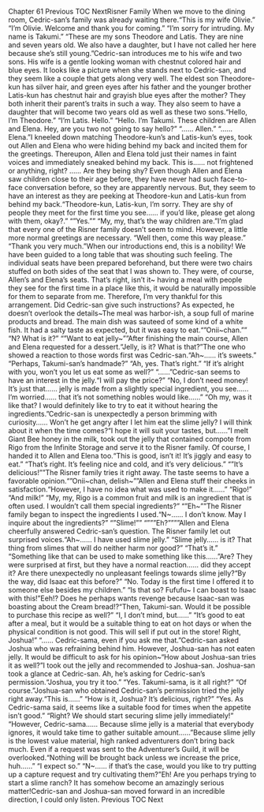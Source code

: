 Chapter 61 Previous TOC NextRisner Family When we move to the dining room, Cedric-san’s family was already waiting there.“This is my wife Olivie.” “I’m Olivie. Welcome and thank you for coming.” “I’m sorry for intruding. My name is Takumi.” “These are my sons Theodore and Latis. They are nine and seven years old. We also have a daughter, but I have not called her here because she’s still young.”Cedric-san introduces me to his wife and two sons. His wife is a gentle looking woman with chestnut colored hair and blue eyes. It looks like a picture when she stands next to Cedric-san, and they seem like a couple that gets along very well. The eldest son Theodore-kun has silver hair, and green eyes after his father and the younger brother Latis-kun has chestnut hair and grayish blue eyes after the mother? They both inherit their parent’s traits in such a way. They also seem to have a daughter that will become two years old as well as these two sons.“Hello, I’m Theodore.” “I’m Latis. Hello.” “Hello. I’m Takumi. These children are Allen and Elena. Hey, are you two not going to say hello?” “…… Allen.” “…… Elena.”I kneeled down matching Theodore-kun’s and Latis-kun’s eyes, took out Allen and Elena who were hiding behind my back and incited them for the greetings. Thereupon, Allen and Elena told just their names in faint voices and immediately sneaked behind my back. This is…… not frightened or anything, right? …… Are they being shy? Even though Allen and Elena saw children close to their age before, they have never had such face-to-face conversation before, so they are apparently nervous. But, they seem to have an interest as they are peeking at Theodore-kun and Latis-kun from behind my back.“Theodore-kun, Latis-kun, I’m sorry. They are shy of people they meet for the first time you see…… if you’d like, please get along with them, okay?.” “”Yes.”” “My, my, that’s the way children are.”I’m glad that every one of the Risner family doesn’t seem to mind. However, a little more normal greetings are necessary. “Well then, come this way please.” “Thank you very much.”When our introductions end, this is a nobility! We have been guided to a long table that was shouting such feeling. The individual seats have been prepared beforehand, but there were two chairs stuffed on both sides of the seat that I was shown to. They were, of course, Allen’s and Elena’s seats. That’s right, isn’t it~ having a meal with people they see for the first time in a place like this, it would be naturally impossible for them to separate from me. Therefore, I’m very thankful for this arrangement. Did Cedric-san give such instructions? As expected, he doesn’t overlook the details~The meal was harbor-ish, a soup full of marine products and bread. The main dish was sauteed of some kind of a white fish. It had a salty taste as expected, but it was easy to eat.“”Onii~chan.”” “N? What is it?” “”Want to eat jelly~””After finishing the main course, Allen and Elena requested for a dessert.“Jelly, is it? What is that?”The one who showed a reaction to those words first was Cedric-san.“Ah~…… it’s sweets.” “Perhaps, Takumi-san’s handmade?” “Ah, yes. That’s right.” “If it’s alright with you, won’t you let us eat some as well?” “……”Cedric-san seems to have an interest in the jelly.“I will pay the price?” “No, I don’t need money! It’s just that…… jelly is made from a slightly special ingredient, you see…… I’m worried…… that it’s not something nobles would like……” “Oh my, was it like that? I would definitely like to try to eat it without hearing the ingredients.”Cedric-san is unexpectedly a person brimming with curiosity…… Won’t he get angry after I let him eat the slime jelly? I will think about it when the time comes?“I hope it will suit your tastes, but……”I melt Giant Bee honey in the milk, took out the jelly that contained compote from Rigo from the Infinite Storage and serve it to the Risner family. Of course, I handed it to Allen and Elena too.“This is good, isn’t it! It’s jiggly and easy to eat.” “That’s right. It’s feeling nice and cold, and it’s very delicious.” “”It’s delicious!””The Risner family tries it right away. The taste seems to have a favorable opinion.“”Onii~chan, delish~””Allen and Elena stuff their cheeks in satisfaction.“However, I have no idea what was used to make it……” “Rigo!” “And milk!” “My, my, Rigo is a common fruit and milk is an ingredient that is often used. I wouldn’t call them special ingredients?” “”Eh~””The Risner family began to inspect the ingredients I used.“N~…… I don’t know. May I inquire about the ingredients?” “”Slime!”” “”””Eh?””””Allen and Elena cheerfully answered Cedric-san’s question. The Risner family let out surprised voices.“Ah~…… I have used slime jelly.” “Slime jelly…… is it? That thing from slimes that will do neither harm nor good?” “That’s it.” “Something like that can be used to make something like this……”Are? They were surprised at first, but they have a normal reaction…… did they accept it? Are there unexpectedly no unpleasant feelings towards slime jelly?“By the way, did Isaac eat this before?” “No. Today is the first time I offered it to someone else besides my children.” “Is that so? Fufufu~ I can boast to Isaac with this!”Eeh!? Does he perhaps wants revenge because Isaac-san was boasting about the Cream bread!?“Then, Takumi-san. Would it be possible to purchase this recipe as well?” “I, I don’t mind, but……” “It’s good to eat after a meal, but it would be a suitable thing to eat on hot days or when the physical condition is not good. This will sell if put out in the store! Right, Joshua!” “…… Cedric-sama, even if you ask me that.”Cedric-san asked Joshua who was refraining behind him. However, Joshua-san has not eaten jelly. It would be difficult to ask for his opinion~“How about Joshua-san tries it as well?”I took out the jelly and recommended to Joshua-san. Joshua-san took a glance at Cedric-san. Ah, he’s asking for Cedric-san’s permission.“Joshua, you try it too.” “Yes. Takumi-sama, is it all right?” “Of course.”Joshua-san who obtained Cedric-san’s permission tried the jelly right away.“This is……” “How is it, Joshua? It’s delicious, right?” “Yes. As Cedric-sama said, it seems like a suitable food for times when the appetite isn’t good.” “Right? We should start securing slime jelly immediately!” “However, Cedric-sama…… Because slime jelly is a material that everybody ignores, it would take time to gather suitable amount……”Because slime jelly is the lowest value material, high ranked adventurers don’t bring back much. Even if a request was sent to the Adventurer’s Guild, it will be overlooked.“Nothing will be brought back unless we increase the price, huh……” “I expect so.” “N~…… if that’s the case, would you like to try putting up a capture request and try cultivating them?”Eh! Are you perhaps trying to start a slime ranch? It has somehow become an amazingly serious matter!Cedric-san and Joshua-san moved forward in an incredible direction, I could only listen. Previous TOC Next